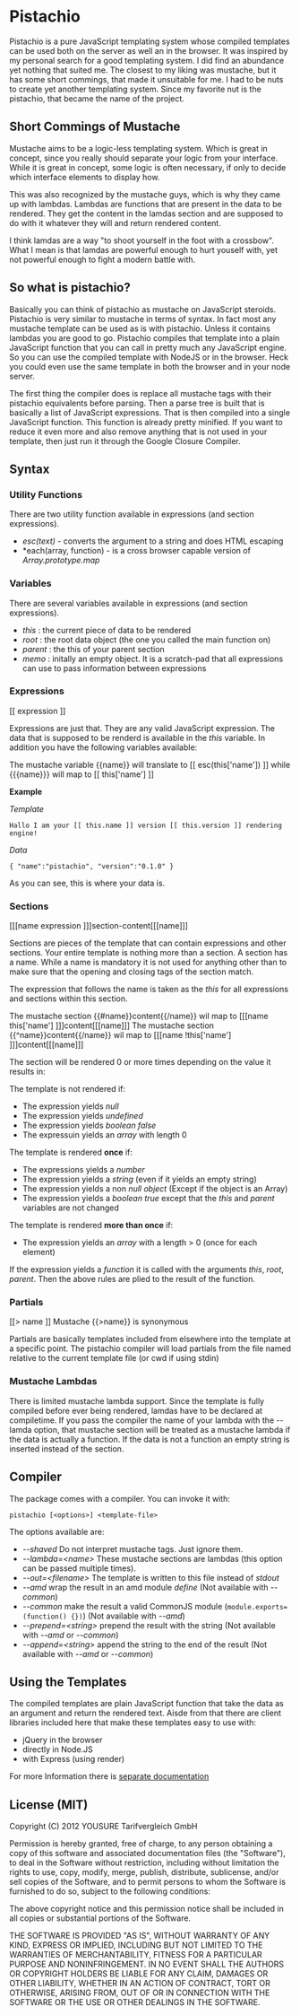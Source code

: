 # Pistachio

Pistachio is a pure JavaScript templating system whose compiled templates can be used both on the server as well an in the browser. It was inspired by my personal search for a good templating system. I did find an abundance yet nothing that suited me. The closest to my liking was mustache, but it has some short commings, that made it unsuitable for me. I had to be nuts to create yet another templating system. Since my favorite nut is the pistachio, that became the name of the project.

## Short Commings of Mustache

Mustache aims to be a logic-less templating system. Which is great in concept, since you really should separate your logic from your interface. While it is great in concept, some logic is often necessary, if only to decide which interface elements to display how.

This was also recognized by the mustache guys, which is why they came up with lambdas. Lambdas are functions that are present in the data to be rendered. They get the content in the lamdas section and are supposed to do with it whatever they will and return rendered content.

I think lamdas are a way "to shoot yourself in the foot with a crossbow". What I mean is that lamdas are powerful enough to hurt youself with, yet not powerful enough to fight a modern battle with.

## So what is pistachio?

Basically you can think of pistachio as mustache on JavaScript steroids. Pistachio is very similar to mustache in terms of syntax. In fact most any mustache template can be used as is with pistachio. Unless it contains lambdas you are good to go. Pistachio compiles that template into a plain JavaScript function that you can call in pretty much any JavaScript engine. So you can use the compiled template with NodeJS or in the browser. Heck you could even use the same template in both the browser and in your node server.

The first thing the compiler does is replace all mustache tags with their pistachio equivalents before parsing. Then a parse tree is built that is basically a list of JavaScript expressions. That is then compiled into a single JavaScript function. This function is already pretty minified. If you want to reduce it even more and also remove anything that is not used in your template, then just run it through the Google Closure Compiler.

## Syntax

### Utility Functions

There are two utility function available in expressions (and section expressions).

 * *esc(text)* - converts the argument to a string and does HTML escaping
 * *each(array, function) - is a cross browser capable version of *Array.prototype.map*

### Variables

There are several variables available in expressions (and section expressions).

 * *this* : the current piece of data to be rendered
 * *root* : the root data object (the one you called the main function on)
 * *parent* : the this of your parent section
 * *memo* : initally an empty object. It is a scratch-pad that all expressions can use to pass information between expressions

### Expressions

  [[ expression ]]

Expressions are just that. They are any valid JavaScript expression. The data that is supposed to be renderd is available in the *this* variable. In addition you have the following variables available:



The mustache variable {{name}} will translate to [[ esc(this['name']) ]] while {{{name}}} will map to [[ this['name'] ]]

**Example**

*Template*

    Hallo I am your [[ this.name ]] version [[ this.version ]] rendering engine!

*Data*

    { "name":"pistachio", "version":"0.1.0" }

As you can see, this is where your data is.

### Sections

  [[[name expression ]]]section-content[[[name]]]

Sections are pieces of the template that can contain expressions and other sections. Your entire template is nothing more than a section. A section has a name. While a name is mandatory it is not used for anything other than to make sure that the opening and closing tags of the section match.

The expression that follows the name is taken as the *this* for all expressions and sections within this section.

The mustache section {{#name}}content{{/name}} wil map to [[[name this['name'] ]]]content[[[name]]]
The mustache section {{^name}}content{{/name}} wil map to [[[name !this['name'] ]]]content[[[name]]]

The section will be rendered 0 or more times depending on the value it results in:

The template is not rendered if:

  * The expression yields *null*
  * The expression yields *undefined*
  * The expression yields *boolean false*
  * The expressuin yields an *array* with length 0

The template is rendered **once** if:

  * The expressions yields a *number*
  * The expression yields a *string* (even if it yields an empty string)
  * The expression yields a non *null* *object* (Except if the object is an Array)
  * The expression yields a *boolean true* except that the *this* and *parent* variables are not changed

The template is rendered **more than once** if:

  * The expression yields an *array* with a length > 0 (once for each element)

If the expression yields a *function* it is called with the arguments *this*, *root*, *parent*. Then the above rules are plied to the result of the function.

### Partials

[[> name ]]  Mustache {{>name}} is synonymous

Partials are basically templates included from elsewhere into the template at a specific point. The pistachio compiler will load partials from the file named relative to the current template file (or cwd if using stdin)

### Mustache Lambdas

There is limited mustache lambda support. Since the template is fully compiled before ever being rendered, lamdas have to be declared at compiletime. If you pass the compiler the name of your lambda with the --lamda option, that mustache section will be treated as a mustache lambda if the data is actually a function. If the data is not a function an empty string is inserted instead of the section.

## Compiler

The package comes with a compiler. You can invoke it with:

    pistachio [<options>] <template-file>

The options available are:

  * *--shaved* Do not interpret mustache tags. Just ignore them.
  * *--lambda=&lt;name>* These mustache sections are lambdas (this option can be passed multiple times).
  * *--out=&lt;filename>* The template is written to this file instead of *stdout*
  * *--amd* wrap the result in an amd module *define* (Not available with *--common*)
  * *--common* make the result a valid CommonJS module (`module.exports=(function() {})`) (Not available with *--amd*)
  * *--prepend=&lt;string>* prepend the result with the string (Not available with *--amd* or *--common*)
  * *--append=&lt;string>* append the string to the end of the result (Not available with *--amd* or *--common*)

## Using the Templates

The compiled templates are plain JavaScript function that take the data as an argument and return the rendered text. Aisde from that there are client libraries included here that make these templates easy to use with:

 * jQuery in the browser
 * directly in Node.JS
 * with Express (using render)

For more Information there is [separate documentation](./clients/Readme.md)

## License (MIT)

Copyright (C) 2012 YOUSURE Tarifvergleich GmbH

Permission is hereby granted, free of charge, to any person obtaining a copy of this software and associated documentation files (the "Software"), to deal in the Software without restriction, including without limitation the rights to use, copy, modify, merge, publish, distribute, sublicense, and/or sell copies of the Software, and to permit persons to whom the Software is furnished to do so, subject to the following conditions:

The above copyright notice and this permission notice shall be included in all copies or substantial portions of the Software.

THE SOFTWARE IS PROVIDED "AS IS", WITHOUT WARRANTY OF ANY KIND, EXPRESS OR IMPLIED, INCLUDING BUT NOT LIMITED TO THE WARRANTIES OF MERCHANTABILITY, FITNESS FOR A PARTICULAR PURPOSE AND NONINFRINGEMENT. IN NO EVENT SHALL THE AUTHORS OR COPYRIGHT HOLDERS BE LIABLE FOR ANY CLAIM, DAMAGES OR OTHER LIABILITY, WHETHER IN AN ACTION OF CONTRACT, TORT OR OTHERWISE, ARISING FROM, OUT OF OR IN CONNECTION WITH THE SOFTWARE OR THE USE OR OTHER DEALINGS IN THE SOFTWARE.
